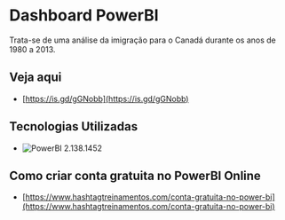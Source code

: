 # Dashboard PowerBI

Trata-se de uma análise da imigração para o Canadá durante os anos de 1980 a 2013.

## Veja aqui

- [https://is.gd/gGNobb](https://is.gd/gGNobb)

## Tecnologias Utilizadas

- ![PowerBI 2.138.1452](https://img.shields.io/badge/powerbi-2.138.1452-blue.svg)


## Como criar conta gratuita no PowerBI Online

- [https://www.hashtagtreinamentos.com/conta-gratuita-no-power-bi](https://www.hashtagtreinamentos.com/conta-gratuita-no-power-bi)